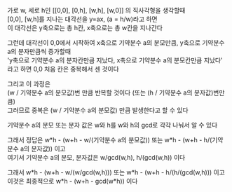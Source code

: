 가로 w, 세로 h인 [[0,0], [0,h], [w,h], [w,0]] 의 직사각형을 생각할때  
[0,0], [w,h]를 지나는 대각선을 y=ax, (a = h/w)라고 하면  
이 대각선은 y축으로는 총 h칸, x축으로는 총 w칸을 지나간다  

그런데 대각선이 0,0에서 시작하여 x축으로 기약분수 a의 분모만큼, y축으로 기약분수 a의 분자만큼씩 증가할때    
'y축으로 기약분수 a의 분자칸만큼 지났다, x축으로 기약분수 a의 분모칸만큼 지났다' 라고 하면 0,0 처음 칸은 중복해서 센 것이다  

그리고 이 과정은  
(w / 기약분수 a의 분모값)번 만큼 반복할 것이다 (또는 (h / 기약분수 a의 분자값)번만큼)  
그러므로 중복은 (w / 기약분수 a의 분모값) 만큼 발생한다고 할 수 있다  

기약분수 a의 분모 또는 분자 값은 w와 h를 w와 h의 gcd로 각각 나눠서 알 수 있다   

그래서 정답은 w\*h - (w+h - w/(기약분수 a의 분모값)) 또는 w*h - (w+h - h/(기약분수 a의 분자값)) 이고  
여기서 기약분수 a의 분모, 분자값은 w/gcd(w,h), h/(gcd(w,h)) 이다    

그래서 w\*h - (w+h - w/(w/gcd(w,h))) 또는 w\*h - (w+h - h/(h/(gcd(w,h))) 이고  
이것은 최종적으로 w\*h - (w+h - gcd(w*h)) 이다  